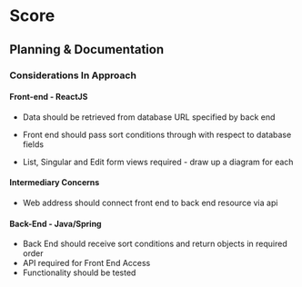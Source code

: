 # Score
## Planning & Documentation
### Considerations In Approach


#### Front-end - ReactJS

* Data should be retrieved from database URL specified by back end

* Front end should pass sort conditions through with respect to database fields

* List, Singular and Edit form views required - draw up a diagram for each

#### Intermediary Concerns

* Web address should connect front end to back end resource via api

#### Back-End - Java/Spring

* Back End should receive sort conditions and return objects in required order
* API required for Front End Access
* Functionality should be tested
